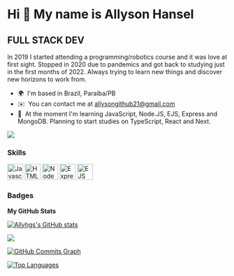 Hi 👋 My name is Allyson Hansel
================================

FULL STACK DEV
------------

In 2019 I started attending a programming/robotics course and it was love at first sight. Stopped in 2020 due to pandemics and got back to studying just in the first months of 2022.
Always trying to learn new things and discover new horizons to work from.

* 🌍  I'm based in Brazil, Paraiba/PB
* ✉️  You can contact me at [allysongithub21@gmail.com](mailto:allysongithub21@gmail.com)
* 🧠  At the moment I'm learning JavaScript, Node.JS, EJS, Express and MongoDB. Planning to start studies on TypeScript, React and Next.

<a href="https://www.github.com/Allyhgf" target="_blank" rel="noreferrer"><img
src="https://img.shields.io/github/followers/Allyhgf?logo=github&style=for-the-badge&color=facc15&labelColor=1c1917" /></a>

### Skills

<p align="left">
<a href="https://developer.mozilla.org/en-US/docs/Web/JavaScript" target="_blank" rel="noreferrer"><img src="https://raw.githubusercontent.com/danielcranney/readme-generator/main/public/icons/skills/javascript-colored.svg" width="36" height="36" alt="Javascript" /></a>
<a href="https://developer.mozilla.org/en-US/docs/Glossary/HTML5" target="_blank" rel="noreferrer"><img src="https://raw.githubusercontent.com/danielcranney/readme-generator/main/public/icons/skills/html5-colored.svg" width="36" height="36" alt="HTML5" /></a>
<a href="https://nodejs.org/en/" target="_blank" rel="noreferrer"><img src="https://raw.githubusercontent.com/danielcranney/readme-generator/main/public/icons/skills/nodejs-colored.svg" width="36" height="36" alt="NodeJS" /></a>
<a href="https://expressjs.com/" target="_blank" rel="noreferrer"><img src="https://raw.githubusercontent.com/danielcranney/readme-generator/main/public/icons/skills/express-colored-dark.svg" width="36" height="36" alt="Express" /></a>
<a href="https://ejs.co" target="_blank" rel="noreferrer"><img src="https://www.google.com/imgres?imgurl=https%3A%2F%2Fcdn.icon-icons.com%2Ficons2%2F2107%2FPNG%2F512%2Ffile_type_ejs_icon_130626.png&imgrefurl=https%3A%2F%2Ficon-icons.com%2Ficon%2Ffile-type-ejs%2F130626&tbnid=5dAvAOBzEw04rM&vet=12ahUKEwjynbPGu-j5AhWcGbkGHXUDBLoQMygAegUIARCRAQ..i&docid=bxDQoZzoTVVvDM&w=512&h=512&q=EJS%20icon&hl=en&client=opera-gx&ved=2ahUKEwjynbPGu-j5AhWcGbkGHXUDBLoQMygAegUIARCRAQ width="36" height="36" alt="EJS" /></a>
</p>

### Badges

<b>My GitHub Stats</b>

<a href="http://www.github.com/Allyhgs"><img src="https://github-readme-stats.vercel.app/api?username=Allyhgf&show_icons=true&hide=&count_private=true&title_color=0891b2&text_color=ffffff&icon_color=facc15&bg_color=1c1917&hide_border=true&show_icons=true" alt="Allyhgs's GitHub stats" /></a>

<a href="http://www.github.com/Allyhgf"><img src="https://github-readme-streak-stats.herokuapp.com/?user=Allyhgf&stroke=ffffff&background=1c1917&ring=0891b2&fire=0891b2&currStreakNum=ffffff&currStreakLabel=0891b2&sideNums=ffffff&sideLabels=ffffff&dates=ffffff&hide_border=true" /></a>

<a href="http://www.github.com/Allyhgf"><img src="https://activity-graph.herokuapp.com/graph?username=Allyhgf&bg_color=1c1917&color=ffffff&line=facc15&point=ffffff&area_color=1c1917&area=true&hide_border=true&custom_title=GitHub%20Commits%20Graph" alt="GitHub Commits Graph" /></a>

<a href="https://github.com/Allyhgf" align="left"><img src="https://github-readme-stats.vercel.app/api/top-langs/?username=Allyhgf&langs_count=10&title_color=0891b2&text_color=ffffff&icon_color=facc15&bg_color=1c1917&hide_border=true&locale=en&custom_title=Top%20%Languages" alt="Top Languages" /></a>
